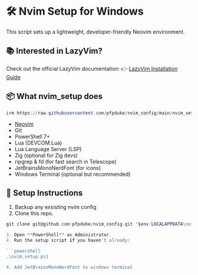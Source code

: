 # 🛠️ Nvim Setup for Windows

This script sets up a lightweight, developer-friendly Neovim environment.

## 📚 Interested in LazyVim?

Check out the official LazyVim documentation:
👉 [LazyVim Installation Guide](https://www.lazyvim.org/installation)


## 📦 What nvim_setup does

```powershell
irm https://raw.githubusercontent.com/pfpduke/nvim_config/main/nvim_setup.ps1 | iex
```

- [Neovim](https://neovim.io)
- Git
- PowerShell 7+
- Lua (DEVCOM.Lua)
- Lua Language Server (LSP)
- Zig (optional for Zig devs)
- ripgrep & fd (for fast search in Telescope)
- JetBrainsMonoNerdFont (for icons)
- Windows Terminal (optional but recommended)

## 🚀 Setup Instructions

1. Backup any exsisting nvim config
2. Clone this repo.

```powershell
git clone git@github.com:pfpduke/nvim_config.git "$env:LOCALAPPDATA\nvim"

3. Open **PowerShell** as Administrator.
4. Run the setup script if you haven't already:

```powershell
.\nvim_setup.ps1

4. Add JetBrainsMonoNerdFont to windows terminal


